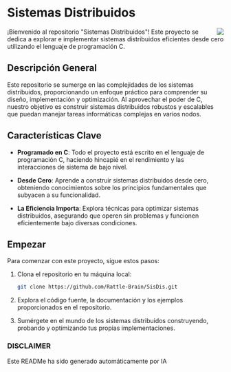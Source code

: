 # Sistemas Distribuidos

<img src="https://images.credly.com/images/0ad62d21-812b-425b-b3b0-973e816e82b3/Distributed_Computing_GVSU_Badge.png" align=right>

¡Bienvenido al repositorio "Sistemas Distribuidos"! Este proyecto se dedica a explorar e implementar sistemas distribuidos eficientes desde cero utilizando el lenguaje de programación C.

## Descripción General

Este repositorio se sumerge en las complejidades de los sistemas distribuidos, proporcionando un enfoque práctico para comprender su diseño, implementación y optimización. Al aprovechar el poder de C, nuestro objetivo es construir sistemas distribuidos robustos y escalables que puedan manejar tareas informáticas complejas en varios nodos.

## Características Clave

- **Programado en C**: Todo el proyecto está escrito en el lenguaje de programación C, haciendo hincapié en el rendimiento y las interacciones de sistema de bajo nivel.

- **Desde Cero**: Aprende a construir sistemas distribuidos desde cero, obteniendo conocimientos sobre los principios fundamentales que subyacen a su funcionalidad.

- **La Eficiencia Importa**: Explora técnicas para optimizar sistemas distribuidos, asegurando que operen sin problemas y funcionen eficientemente bajo diversas condiciones.

## Empezar

Para comenzar con este proyecto, sigue estos pasos:

1. Clona el repositorio en tu máquina local:

   ```bash
   git clone https://github.com/Rattle-Brain/SisDis.git
   ```

2. Explora el código fuente, la documentación y los ejemplos proporcionados en el repositorio.

3. Sumérgete en el mundo de los sistemas distribuidos construyendo, probando y optimizando tus propias implementaciones.

### **DISCLAIMER**
Este READMe ha sido generado automáticamente por IA
